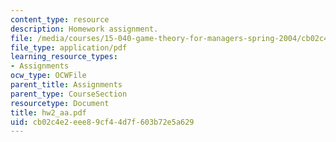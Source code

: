 ```yaml
---
content_type: resource
description: Homework assignment.
file: /media/courses/15-040-game-theory-for-managers-spring-2004/cb02c4e2eee89cf44d7f603b72e5a629_hw2_aa.pdf
file_type: application/pdf
learning_resource_types:
- Assignments
ocw_type: OCWFile
parent_title: Assignments
parent_type: CourseSection
resourcetype: Document
title: hw2_aa.pdf
uid: cb02c4e2-eee8-9cf4-4d7f-603b72e5a629
---
```

